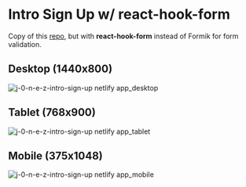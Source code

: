# Intro Sign Up w/ react-hook-form
Copy of this [repo](https://github.com/j-0-n-e-z/intro-sign-up), but with **react-hook-form** instead of Formik for form validation.

## Desktop (1440x800)
![j-0-n-e-z-intro-sign-up netlify app_desktop](https://github.com/j-0-n-e-z/intro-sign-up/assets/46866168/36494df4-8e31-4e6e-b39c-cdded7af62ac)

## Tablet (768x900)
![j-0-n-e-z-intro-sign-up netlify app_tablet](https://github.com/j-0-n-e-z/intro-sign-up/assets/46866168/9763e60e-ef7b-43d6-8054-5626d998e62c)

## Mobile (375x1048)
![j-0-n-e-z-intro-sign-up netlify app_mobile](https://github.com/j-0-n-e-z/intro-sign-up/assets/46866168/ba64c4b5-7d43-43a4-85e3-ab8116a6e9dc)
